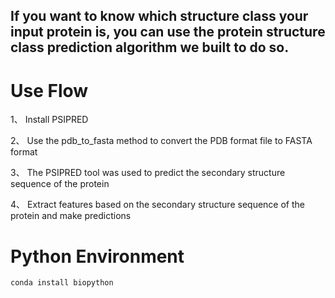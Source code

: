## If you want to know which structure class your input protein is, you can use the protein structure class prediction algorithm we built to do so.

# Use Flow 
 1、	Install PSIPRED 

 2、	Use the pdb_to_fasta method to convert the PDB format file to FASTA format

 3、	The PSIPRED tool was used to predict the secondary structure sequence of the protein

 4、	Extract features based on the secondary structure sequence of the protein and make predictions
# Python Environment
    conda install biopython

